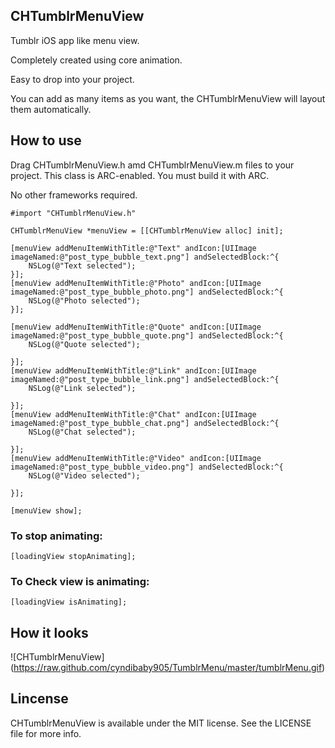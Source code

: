 ## CHTumblrMenuView ##

Tumblr iOS app like menu view.

Completely created using core animation.

Easy to drop into your project.

You can add as many items as you want, the CHTumblrMenuView will layout them automatically.


## How to use ##
	
Drag CHTumblrMenuView.h amd CHTumblrMenuView.m files to your project. This class is ARC-enabled. You must build it with ARC.

No other frameworks required.

    #import "CHTumblrMenuView.h"

    CHTumblrMenuView *menuView = [[CHTumblrMenuView alloc] init];

    [menuView addMenuItemWithTitle:@"Text" andIcon:[UIImage imageNamed:@"post_type_bubble_text.png"] andSelectedBlock:^{
        NSLog(@"Text selected");
    }];
    [menuView addMenuItemWithTitle:@"Photo" andIcon:[UIImage imageNamed:@"post_type_bubble_photo.png"] andSelectedBlock:^{
        NSLog(@"Photo selected");
    }];

    [menuView addMenuItemWithTitle:@"Quote" andIcon:[UIImage imageNamed:@"post_type_bubble_quote.png"] andSelectedBlock:^{
        NSLog(@"Quote selected");

    }];
    [menuView addMenuItemWithTitle:@"Link" andIcon:[UIImage imageNamed:@"post_type_bubble_link.png"] andSelectedBlock:^{
        NSLog(@"Link selected");

    }];
    [menuView addMenuItemWithTitle:@"Chat" andIcon:[UIImage imageNamed:@"post_type_bubble_chat.png"] andSelectedBlock:^{
        NSLog(@"Chat selected");

    }];
    [menuView addMenuItemWithTitle:@"Video" andIcon:[UIImage imageNamed:@"post_type_bubble_video.png"] andSelectedBlock:^{
        NSLog(@"Video selected");

    }];

    [menuView show];

### To stop animating: ###

	[loadingView stopAnimating];

### To Check view is animating: ###

	[loadingView isAnimating];


## How it looks ##

![CHTumblrMenuView] (https://raw.github.com/cyndibaby905/TumblrMenu/master/tumblrMenu.gif)

## Lincense ##

CHTumblrMenuView is available under the MIT license. See the LICENSE file for more info.
